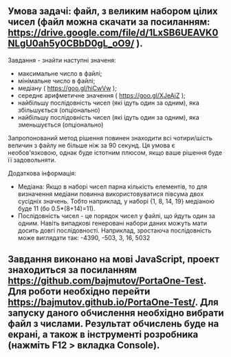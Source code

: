 ## Умова задачі: файл, з великим набором цілих чисел (файл можна скачати за посиланням: https://drive.google.com/file/d/1LxSB6UEAVK0NLgU0ah5y0CBbD0gL_oO9/ ).

Завдання - знайти наступні значеня:

- максимальне число в файлі;
- мінімальне число в файлі;
- медіану ( https://goo.gl/hiCwVw );
- середнє арифметичне значення ( https://goo.gl/XJeAjZ );
- найбільшу послідовність чисел (які ідуть один за одним), яка збільшується (опціонально)
- найбільшу послідовність чисел (які ідуть один за одним), яка зменьшується (опціонально)

Запропонований метод рішення повинен знаходити всі чотири/шість величин з файлу не більше ніж за 90 секунд. Ця умова є необов'язковою, однак буде істотним плюсом, якщо ваше рішення буде її задовольняти.

Додаткова інформація:

- Медіана: Якщо в наборі чисел парна кількість елементів, то для визначення медіани повинна використовуватися півсума двох сусідніх значень. Тобто наприклад, у наборі {1, 8, 14, 19} медіаною буде 11 (бо 0.5\*(8+14)=11).
- Послідовність чисел - це порядок чисел у файлі, що йдуть один за одним. Навіть випадкові генеровані набори даних можуть мати досить довгі послідовності. Наприклад, зростаюча послідовність може виглядати так: -4390, -503, 3, 16, 5032

## Завдання виконано на мові JavaScript, проект знаходиться за посиланням https://github.com/bajmutov/PortaOne-Test. Для роботи необхідно перейти https://bajmutov.github.io/PortaOne-Test/. Для запуску даного обчислення необхідно вибрати файл з числами. Результат обчислень буде на екрані, а також в інcтрументі розробника (нажміть F12 > вкладка Console).
